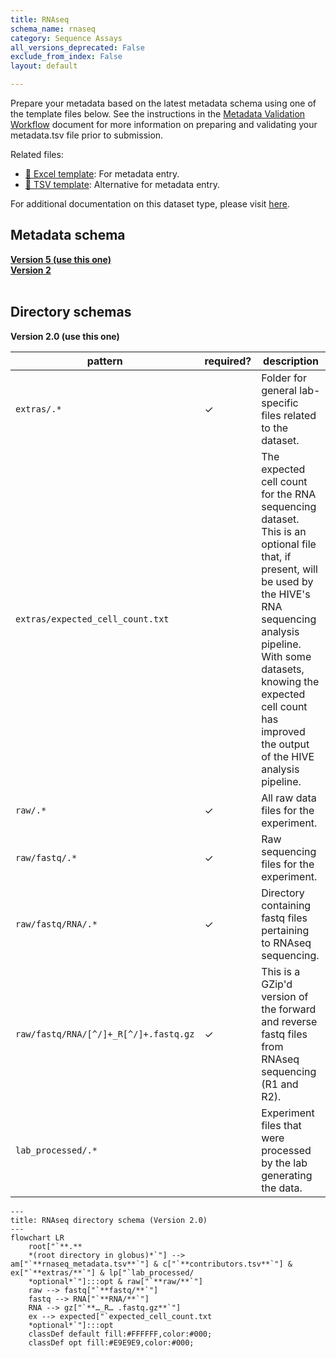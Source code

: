 ```yaml
---
title: RNAseq
schema_name: rnaseq
category: Sequence Assays
all_versions_deprecated: False
exclude_from_index: False
layout: default

---
```

Prepare your metadata based on the latest metadata schema using one of the template files below. See the instructions in the [Metadata Validation Workflow](https://docs.google.com/document/d/1lfgiDGbyO4K4Hz1FMsJjmJd9RdwjShtJqFYNwKpbcZY) document for more information on preparing and validating your metadata.tsv file prior to submission.

Related files:


- [📝 Excel template](https://raw.githubusercontent.com/hubmapconsortium/dataset-metadata-spreadsheet/main/rnaseq/latest/rnaseq.xlsx): For metadata entry.
- [📝 TSV template](https://raw.githubusercontent.com/hubmapconsortium/dataset-metadata-spreadsheet/main/rnaseq/latest/rnaseq.tsv): Alternative for metadata entry.


For additional documentation on this dataset type, please visit [here](https://docs.google.com/document/d/1cVX_uMA5ehz3TBjrlXSb9KkRo8_5kcFUFhJaWeW9JyU).

## Metadata schema


<summary><a href="https://openview.metadatacenter.org/templates/https:%2F%2Frepo.metadatacenter.org%2Ftemplates%2F944e5fa0-f68b-4bdd-8664-74a3909429a9"><b>Version 5 (use this one)</b></a></summary>


<summary><a href="https://openview.metadatacenter.org/templates/https:%2F%2Frepo.metadatacenter.org%2Ftemplates%2F24c264ea-1645-4b0c-8a3b-2cba184fde95"><b>Version 2</b></a></summary>


<br>

## Directory schemas
<summary><b>Version 2.0 (use this one)</b></summary>

| pattern | required? | description |
| --- | --- | --- |
| <code>extras\/.*</code> | ✓ | Folder for general lab-specific files related to the dataset. |
| <code>extras\/expected_cell_count\.txt</code> |  | The expected cell count for the RNA sequencing dataset. This is an optional file that, if present, will be used by the HIVE's RNA sequencing analysis pipeline. With some datasets, knowing the expected cell count has improved the output of the HIVE analysis pipeline. |
| <code>raw\/.*</code> | ✓ | All raw data files for the experiment. |
| <code>raw\/fastq\/.*</code> | ✓ | Raw sequencing files for the experiment. |
| <code>raw\/fastq\/RNA\/.*</code> | ✓ | Directory containing fastq files pertaining to RNAseq sequencing. |
| <code>raw\/fastq\/RNA\/[^\/]+_R[^\/]+\.fastq\.gz</code> | ✓ | This is a GZip'd version of the forward and reverse fastq files from RNAseq sequencing (R1 and R2). |
| <code>lab_processed\/.*</code> |  | Experiment files that were processed by the lab generating the data. |

```mermaid
---
title: RNAseq directory schema (Version 2.0)
---
flowchart LR
    root["`**.**
    *(root directory in globus)*`"] --> am["`**rnaseq_metadata.tsv**`"] & c["`**contributors.tsv**`"] & ex["`**extras/**`"] & lp["`lab_processed/
    *optional*`"]:::opt & raw["`**raw/**`"]
    raw --> fastq["`**fastq/**`"]
    fastq --> RNA["`**RNA/**`"]
    RNA --> gz["`**…_R… .fastq.gz**`"]
    ex --> expected["`expected_cell_count.txt
    *optional*`"]:::opt
    classDef default fill:#FFFFFF,color:#000;
    classDef opt fill:#E9E9E9,color:#000;
```
